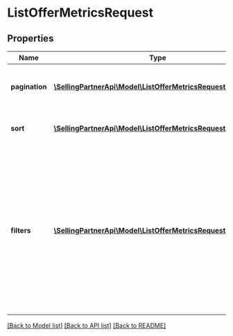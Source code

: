 # ListOfferMetricsRequest

## Properties
Name | Type | Description | Notes
------------ | ------------- | ------------- | -------------
**pagination** | [**\SellingPartnerApi\Model\ListOfferMetricsRequestPagination**](ListOfferMetricsRequestPagination.md) | Use these parameters to paginate through the response. | 
**sort** | [**\SellingPartnerApi\Model\ListOfferMetricsRequestSort**](ListOfferMetricsRequestSort.md) | Use these parameters to sort the response. | [optional] 
**filters** | [**\SellingPartnerApi\Model\ListOfferMetricsRequestFilters**](ListOfferMetricsRequestFilters.md) | Use these parameters to filter results. Any result must match all provided parameters. For any parameter that is an array, the result must match at least one element in the provided array. | 

[[Back to Model list]](../README.md#documentation-for-models) [[Back to API list]](../README.md#documentation-for-api-endpoints) [[Back to README]](../README.md)



